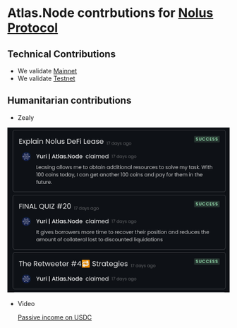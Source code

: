 # Atlas.Node contrbutions for [Nolus Protocol](https://nolus.io/)

## Technical Contributions

- We validate [Mainnet](https://explorer.nolus.io/pirin-1/staking/nolusvaloper1wxkayzug62vmy84askp5sh79jnc5kkv8gulwsw)
- We validate [Testnet](https://explorer-rila.nolus.io/rila-1/staking/nolusvaloper144f8fdkdmaxux0zkn6y7dgdwyv9ue0m0d66jhd)


## Humanitarian contributions
- Zealy
  
![Zealy](https://github.com/inso32/Mainnet/blob/main/Nolus/Images/nolus_zealy_1.png)

- Video

  [Passive income on USDC](https://youtu.be/AB4SOe17dHE)
